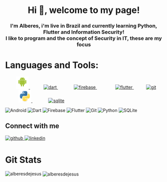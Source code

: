 
<h1 align="center">Hi 👋, welcome to my page!</h1>
<h3 align="center">I'm Alberes, i'm live in Brazil and currently learning Python, Flutter and Information Security!</br>
I like to program and the concept of Security in IT, these are my focus</h3>


# Languages and Tools:
<p align="left">
  &nbsp;&nbsp;&nbsp;&nbsp;&nbsp;&nbsp;&nbsp;&nbsp;
  <a href="https://developer.android.com" target="_blank"> 
  <img src="https://raw.githubusercontent.com/devicons/devicon/master/icons/android/android-original-wordmark.svg" alt="android" width="40" height="40"/> 
  </a> 
  &nbsp;&nbsp;&nbsp;&nbsp;&nbsp;&nbsp;&nbsp;&nbsp;&nbsp;&nbsp;
  <a href="https://dart.dev" target="_blank">
    <img src="https://www.vectorlogo.zone/logos/dartlang/dartlang-icon.svg" alt="dart" width="40" height="40"/>
  </a> 
  &nbsp;&nbsp;&nbsp;&nbsp;&nbsp;&nbsp;&nbsp;&nbsp;&nbsp;&nbsp;&nbsp;&nbsp;
  <a href="https://firebase.google.com/" target="_blank"> 
    <img src="https://www.vectorlogo.zone/logos/firebase/firebase-icon.svg" alt="firebase" width="40" height="40"/>
  </a> 
  &nbsp;&nbsp;&nbsp;&nbsp;&nbsp;&nbsp;&nbsp;&nbsp;&nbsp;&nbsp;&nbsp;&nbsp;&nbsp;&nbsp;
  <a href="https://flutter.dev" target="_blank">
    <img src="https://www.vectorlogo.zone/logos/flutterio/flutterio-icon.svg" alt="flutter" width="40" height="40"/> 
  </a> 
  &nbsp;&nbsp;&nbsp;&nbsp;&nbsp;&nbsp;&nbsp;&nbsp;&nbsp;
  <a href="https://git-scm.com/" target="_blank">
    <img src="https://www.vectorlogo.zone/logos/git-scm/git-scm-icon.svg" alt="git" width="40" height="40"/> 
  </a>
  &nbsp;&nbsp;&nbsp;&nbsp;&nbsp;&nbsp;&nbsp;&nbsp;&nbsp;&nbsp;
  <a href="https://www.python.org" target="_blank">
    <img src="https://raw.githubusercontent.com/devicons/devicon/master/icons/python/python-original.svg" alt="python" width="40" height="40"/> 
  </a> 
  &nbsp;&nbsp;&nbsp;&nbsp;&nbsp;&nbsp;&nbsp;&nbsp;&nbsp;&nbsp;&nbsp;&nbsp;
  <a href="https://www.sqlite.org/" target="_blank">
    <img src="https://www.vectorlogo.zone/logos/sqlite/sqlite-icon.svg" alt="sqlite" width="40" height="40"/>
  </a> 
</p>

<p>
  <img alt="Android" src="https://img.shields.io/badge/-Android-3ddc84?style=for-the-badge&logo=android&logoColor=black" />
  <img alt="Dart" src="https://img.shields.io/badge/-Dart-0175c2?style=for-the-badge&logo=dart" />
  <img alt="Firebase" src="https://img.shields.io/badge/-Firebase-black?style=for-the-badge&logo=firebase" />
  <img alt="Flutter" src="https://img.shields.io/badge/-Flutter-white?style=for-the-badge&logo=flutter&logoColor=02569b" />
  <img alt="Git" src="https://img.shields.io/badge/-Git-f05032?style=for-the-badge&logo=git&logoColor=white" />
  <img alt="Python" src="https://img.shields.io/badge/-Python-black?style=for-the-badge&logo=Python" />
  <img alt="SQLite" src="https://img.shields.io/badge/-SQLite-003b57?style=for-the-badge&logo=sqlite" />
</p>

## Connect with me  
<div align="left">
<a href="https://github.com/alberesdejesus" target="_blank">
<img src=https://img.shields.io/badge/github-%2324292e.svg?&style=for-the-badge&logo=github&logoColor=white alt=github style="margin-bottom: 5px;" />
</a>
<a href="https://linkedin.com/in/alberes-de-jesus" target="_blank">
<img src=https://img.shields.io/badge/linkedin-%231E77B5.svg?&style=for-the-badge&logo=linkedin&logoColor=white alt=linkedin style="margin-bottom: 5px;" />
</a>  
</div>  

# Git Stats

<p><img align="left" src="https://github-readme-stats.vercel.app/api/top-langs?username=alberesdejesus&show_icons=true&locale=en&layout=compact" alt="alberesdejesus" /></p>

<p>&nbsp;<img align="center" src="https://github-readme-stats.vercel.app/api?username=alberesdejesus&show_icons=true&locale=en" alt="alberesdejesus" /></p>


